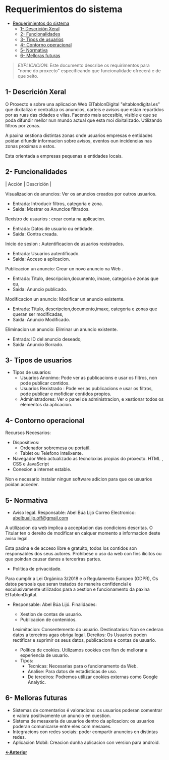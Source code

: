 # Requerimientos do sistema

- [Requerimientos do sistema](#requerimientos-do-sistema)
  - [1- Descrición Xeral](#1--descrición-xeral)
  - [2- Funcionalidades](#2--funcionalidades)
  - [3- Tipos de usuarios](#3--tipos-de-usuarios)
  - [4- Contorno operacional](#4--contorno-operacional)
  - [5- Normativa](#5--normativa)
  - [6- Melloras futuras](#6--melloras-futuras)

> *EXPLICACION*: Este documento describe os requirimentos para "nome do proxecto" especificando que funcionalidade ofrecerá e de que xeito.

## 1- Descrición Xeral

O Proxecto e sobre una aplicacion Web ElTablonDigital "eltablondigital.es" que dixitaliza e centraliza os anuncios, carteis e avisos que estan repartidos por as ruas das cidades e vilas. Facendo mais accesible, visible e que se poda difundir mellor nun mundo actual que esta moi dixitalizado. Utilizando filtros por zonas.

A paxina xestiona distintas zonas onde usuarios empresas e entidades poidan difundir informacion sobre avisos, eventos oun incidencias nas zonas proximas a estos. 

Esta orientada a empresas pequenas e entidades locais. 

## 2- Funcionalidades

| Acción   |  Descrición        |

Visualizacion de anuncios: Ver os anuncios creados por outros usuarios.
 - Entrada: Introducir filtros, categoria e zona.
 - Saida: Mostrar os Anuncios filtrados.

 Rexistro de usuarios : crear conta na aplicacion.
 - Entrada: Datos de usuario ou entidade.
 - Saida: Contra creada.

 Inicio de sesion : Autentificacion de usuarios rexistrados.
 - Entrada: Usuarios autentificado.
 - Saida: Acceso a aplicacion.

 Publicacion un anuncio: Crear un novo anuncio na Web .
 - Entrada: Titulo, descripcion,documento, imaxe, categoria e zonas que qu,
 - Saida: Anuncio publicado.

 Modificacion un anuncio: Modificar un anuncio existente. 
 - Entrada: Titulo, descripcion,documento,imaxe, categoria e zonas que queran ser modificadas,
 - Saida: Anuncio Modificado.

  Eliminacion un anuncio: Eliminar un anuncio existente. 
 - Entrada: ID del anuncio deseado,
 - Saida: Anuncio Borrado.


## 3- Tipos de usuarios

- Tipos de usuarios:
  - Usuarios Anonimo: Pode ver as publicacions e usar os filtros, non pode publicar contidos.
  - Usuarios Rexistrado : Pode ver as publicacions e usar os filtros, pode publicar e mofidicar contidos propios.
  - Administradores: Ver o panel de administracion, e xestionar todos os elementos da aplicacion.

## 4- Contorno operacional

Recursos Necesarios:
  - Dispositivos:
      - Ordenador sobremesa ou portatil.
      - Tablet ou Telefono Intelixente.
  - Navegador Web actualizado as tecnoloxias propias do proxecto. HTML , CSS e JavaScript
  - Conexion a internet estable.

  Non e necesario instalar ningun software adicion para que os usuarios poidan acceder.

## 5- Normativa
 - Aviso legal.
  Responsable: Abel Búa Lijó
  Correo Electronico: abelbualijo.off@gmail.com

  A utilizacion da web implica a acceptacion das condicions descritas. O Titular ten o dereito de modificar en calquer momento a informacion deste aviso legal.

  Esta paxina e de acceso libre e gratuito, todos los contidos son responsables dos seus autores.
  Prohibese o uso da web con fins ilícitos ou que poindan causar danos a terceriras partes.

  - Política de privacidade.

  Para cumplir a Lei Orgánica 3/2018 e o Regulamento Europeo (GDPR), Os datos persoais que seran tratados de maneira confidencial e exculusivamente utilizados para a xestion e funcionamento da paxina ElTablonDigital.

  - Responsable: Abel Búa Lijó.
    Finalidades:
      - Xestion de contas de usuario.
      - Publicacion de contenidos.

    Leximitacion: Consentemento do usuario.
    Destinatarios: Non se cederan datos a terceiros agas obriga legal.
    Dereitos: Os Usuarios poden rectificar e suprimir os seus datos, publicacions e contas de usuario.

    - Política de cookies.
    Utilizamos cookies con fisn de mellorar a experiencia de usuario.
    - Tipos:
        - Tecnicas: Necesarias para o funcionamento da Web.
        - Analise: Para datos de estadisticas de uso.
        - De terceiros: Podremos utilizar cookies externas como Google Analytic.


## 6- Melloras futuras

 - Sistemas de comentarios é valoracions: os usuarios poderan comentrar e valora positivamente un anuncio en cuestion.
 - Sistema de mesaxeria de usuarios dentro da aplicacion: os usuarios poderan comunicarse entre eles com mesaxes.
 - Integracions con redes sociais: poder compartir anuncios en distintas redes.
 - Aplicacion Mobil: Creacion dunha aplicacion con version para android.

[**<-Anterior**](../README.md)
